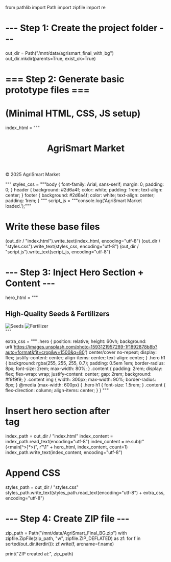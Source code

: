 from pathlib import Path
import zipfile
import re

# --- Step 1: Create the project folder ---
out_dir = Path("/mnt/data/agrismart_final_with_bg")
out_dir.mkdir(parents=True, exist_ok=True)

# === Step 2: Generate basic prototype files ===
# (Minimal HTML, CSS, JS setup)
index_html = """<!DOCTYPE html>
<html lang="en">
<head>
  <meta charset="UTF-8" />
  <meta name="viewport" content="width=device-width, initial-scale=1.0"/>
  <title>AgriSmart Market</title>
  <link rel="stylesheet" href="styles.css" />
</head>
<body>
  <header>
    <h1>AgriSmart Market</h1>
  </header>
  <main>
  </main>
  <footer>
    <p>© 2025 AgriSmart Market</p>
  </footer>
  <script src="script.js"></script>
</body>
</html>
"""
styles_css = """body {
  font-family: Arial, sans-serif;
  margin: 0;
  padding: 0;
}
header {
  background: #2d6a4f;
  color: white;
  padding: 1rem;
  text-align: center;
}
footer {
  background: #2d6a4f;
  color: white;
  text-align: center;
  padding: 1rem;
}
"""
script_js = """console.log('AgriSmart Market loaded.');"""

# Write these base files
(out_dir / "index.html").write_text(index_html, encoding="utf-8")
(out_dir / "styles.css").write_text(styles_css, encoding="utf-8")
(out_dir / "script.js").write_text(script_js, encoding="utf-8")

# --- Step 3: Inject Hero Section + Content ---
hero_html = """
<section class="hero">
  <h1>High-Quality Seeds & Fertilizers</h1>
</section>
<section class="content">
  <img src="https://images.unsplash.com/photo-1501004318641-b39e6451bec6?auto=format&fit=crop&w=800&q=80" alt="Seeds" loading="lazy">
  <img src="https://images.unsplash.com/photo-1578321316424-40cd32a8dd52?auto=format&fit=crop&w=800&q=80" alt="Fertilizer" loading="lazy">
</section>
"""

extra_css = """
.hero {
  position: relative;
  height: 60vh;
  background: url('https://images.unsplash.com/photo-1593121957289-1f1892878b8b?auto=format&fit=crop&w=1500&q=80') center/cover no-repeat;
  display: flex;
  justify-content: center;
  align-items: center;
  text-align: center;
}
.hero h1 {
  background: rgba(255, 255, 255, 0.7);
  padding: 0.5em 1em;
  border-radius: 8px;
  font-size: 2rem;
  max-width: 80%;
}
.content {
  padding: 2rem;
  display: flex;
  flex-wrap: wrap;
  justify-content: center;
  gap: 2rem;
  background: #f9f9f9;
}
.content img {
  width: 300px;
  max-width: 90%;
  border-radius: 8px;
}
@media (max-width: 600px) {
  .hero h1 { font-size: 1.5rem; }
  .content { flex-direction: column; align-items: center; }
}
"""

# Insert hero section after <main> tag
index_path = out_dir / "index.html"
index_content = index_path.read_text(encoding="utf-8")
index_content = re.sub(r"(<main[^>]*>)", r"\1" + hero_html, index_content, count=1)
index_path.write_text(index_content, encoding="utf-8")

# Append CSS
styles_path = out_dir / "styles.css"
styles_path.write_text(styles_path.read_text(encoding="utf-8") + extra_css, encoding="utf-8")

# --- Step 4: Create ZIP file ---
zip_path = Path("/mnt/data/AgriSmart_Final_BG.zip")
with zipfile.ZipFile(zip_path, "w", zipfile.ZIP_DEFLATED) as zf:
    for f in sorted(out_dir.iterdir()):
        zf.write(f, arcname=f.name)

print("ZIP created at:", zip_path)
